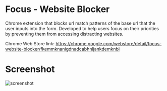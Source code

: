 # Focus - Website Blocker

Chrome extension that blocks url match patterns of the base url that the user inputs into the form. Developed to help users focus on their
priorities by preventing them from accessing distracting websites.

Chrome Web Store link: https://chrome.google.com/webstore/detail/focus-website-blocker/fkemmknanigdnadcabhnljankdemknbi

# Screenshot

![screenshot](https://user-images.githubusercontent.com/23199529/27504910-d4c5c160-5861-11e7-9e9b-e1c39a4f2c26.PNG)
